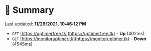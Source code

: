 # 📖 Summary
Last updated: **11/26/2021, 10:46:12 PM**

- `GET` [https://uptimerfree.tk](https://uptimerfree.tk) - **Up** (402ms)
- `GET` [https://monitoruptimer.tk](https://monitoruptimer.tk) - **Down** (4545ms)
